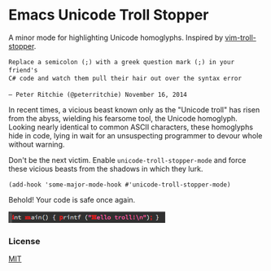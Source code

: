 # Emacs Unicode Troll Stopper

A minor mode for highlighting Unicode homoglyphs. Inspired by [vim-troll-stopper](https://github.com/vim-utils/vim-troll-stopper).

```
Replace a semicolon (;) with a greek question mark (;) in your friend's
C# code and watch them pull their hair out over the syntax error

— Peter Ritchie (@peterritchie) November 16, 2014
```

In recent times, a vicious beast known only as the "Unicode troll" has risen
from the abyss, wielding his fearsome tool, the Unicode homoglyph. Looking
nearly identical to common ASCII characters, these homoglyphs hide in code,
lying in wait for an unsuspecting programmer to devour whole without warning.

Don't be the next victim. Enable `unicode-troll-stopper-mode` and force these
vicious beasts from the shadows in which they lurk.

```emacs-lisp
(add-hook 'some-major-mode-hook #'unicode-troll-stopper-mode)
```

Behold! Your code is safe once again.

![unicode-troll-stopper-mode in action](example.png)

### License

[MIT](https://github.com/camsaul/emacs-unicode-troll-stopper/blob/master/LICENSE)
